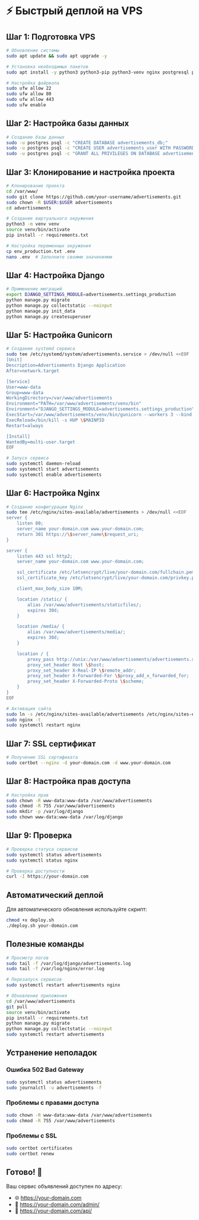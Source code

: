 # ⚡ Быстрый деплой на VPS

## Шаг 1: Подготовка VPS

```bash
# Обновление системы
sudo apt update && sudo apt upgrade -y

# Установка необходимых пакетов
sudo apt install -y python3 python3-pip python3-venv nginx postgresql postgresql-contrib git curl certbot python3-certbot-nginx

# Настройка файрвола
sudo ufw allow 22
sudo ufw allow 80
sudo ufw allow 443
sudo ufw enable
```

## Шаг 2: Настройка базы данных

```bash
# Создание базы данных
sudo -u postgres psql -c "CREATE DATABASE advertisements_db;"
sudo -u postgres psql -c "CREATE USER advertisements_user WITH PASSWORD 'your_password';"
sudo -u postgres psql -c "GRANT ALL PRIVILEGES ON DATABASE advertisements_db TO advertisements_user;"
```

## Шаг 3: Клонирование и настройка проекта

```bash
# Клонирование проекта
cd /var/www/
sudo git clone https://github.com/your-username/advertisements.git
sudo chown -R $USER:$USER advertisements
cd advertisements

# Создание виртуального окружения
python3 -m venv venv
source venv/bin/activate
pip install -r requirements.txt

# Настройка переменных окружения
cp env_production.txt .env
nano .env  # Заполните своими значениями
```

## Шаг 4: Настройка Django

```bash
# Применение миграций
export DJANGO_SETTINGS_MODULE=advertisements.settings_production
python manage.py migrate
python manage.py collectstatic --noinput
python manage.py init_data
python manage.py createsuperuser
```

## Шаг 5: Настройка Gunicorn

```bash
# Создание systemd сервиса
sudo tee /etc/systemd/system/advertisements.service > /dev/null <<EOF
[Unit]
Description=Advertisements Django Application
After=network.target

[Service]
User=www-data
Group=www-data
WorkingDirectory=/var/www/advertisements
Environment="PATH=/var/www/advertisements/venv/bin"
Environment="DJANGO_SETTINGS_MODULE=advertisements.settings_production"
ExecStart=/var/www/advertisements/venv/bin/gunicorn --workers 3 --bind unix:/var/www/advertisements/advertisements.sock advertisements.wsgi:application
ExecReload=/bin/kill -s HUP \$MAINPID
Restart=always

[Install]
WantedBy=multi-user.target
EOF

# Запуск сервиса
sudo systemctl daemon-reload
sudo systemctl start advertisements
sudo systemctl enable advertisements
```

## Шаг 6: Настройка Nginx

```bash
# Создание конфигурации Nginx
sudo tee /etc/nginx/sites-available/advertisements > /dev/null <<EOF
server {
    listen 80;
    server_name your-domain.com www.your-domain.com;
    return 301 https://\$server_name\$request_uri;
}

server {
    listen 443 ssl http2;
    server_name your-domain.com www.your-domain.com;

    ssl_certificate /etc/letsencrypt/live/your-domain.com/fullchain.pem;
    ssl_certificate_key /etc/letsencrypt/live/your-domain.com/privkey.pem;

    client_max_body_size 10M;

    location /static/ {
        alias /var/www/advertisements/staticfiles/;
        expires 30d;
    }

    location /media/ {
        alias /var/www/advertisements/media/;
        expires 30d;
    }

    location / {
        proxy_pass http://unix:/var/www/advertisements/advertisements.sock;
        proxy_set_header Host \$host;
        proxy_set_header X-Real-IP \$remote_addr;
        proxy_set_header X-Forwarded-For \$proxy_add_x_forwarded_for;
        proxy_set_header X-Forwarded-Proto \$scheme;
    }
}
EOF

# Активация сайта
sudo ln -s /etc/nginx/sites-available/advertisements /etc/nginx/sites-enabled/
sudo nginx -t
sudo systemctl restart nginx
```

## Шаг 7: SSL сертификат

```bash
# Получение SSL сертификата
sudo certbot --nginx -d your-domain.com -d www.your-domain.com
```

## Шаг 8: Настройка прав доступа

```bash
# Настройка прав
sudo chown -R www-data:www-data /var/www/advertisements
sudo chmod -R 755 /var/www/advertisements
sudo mkdir -p /var/log/django
sudo chown www-data:www-data /var/log/django
```

## Шаг 9: Проверка

```bash
# Проверка статуса сервисов
sudo systemctl status advertisements
sudo systemctl status nginx

# Проверка доступности
curl -I https://your-domain.com
```

## Автоматический деплой

Для автоматического обновления используйте скрипт:

```bash
chmod +x deploy.sh
./deploy.sh your-domain.com
```

## Полезные команды

```bash
# Просмотр логов
sudo tail -f /var/log/django/advertisements.log
sudo tail -f /var/log/nginx/error.log

# Перезапуск сервисов
sudo systemctl restart advertisements nginx

# Обновление приложения
cd /var/www/advertisements
git pull
source venv/bin/activate
pip install -r requirements.txt
python manage.py migrate
python manage.py collectstatic --noinput
sudo systemctl restart advertisements
```

## Устранение неполадок

### Ошибка 502 Bad Gateway
```bash
sudo systemctl status advertisements
sudo journalctl -u advertisements -f
```

### Проблемы с правами доступа
```bash
sudo chown -R www-data:www-data /var/www/advertisements
sudo chmod -R 755 /var/www/advertisements
```

### Проблемы с SSL
```bash
sudo certbot certificates
sudo certbot renew
```

## Готово! 🎉

Ваш сервис объявлений доступен по адресу:
- 🌐 https://your-domain.com
- 🔧 https://your-domain.com/admin/
- 📡 https://your-domain.com/api/
